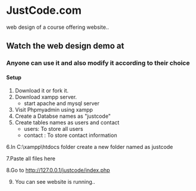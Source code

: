 # JustCode.com
web design of a course offering website..

## Watch the web design demo at


### Anyone can use it and also modify it according to their choice
#### Setup

1. Download it or fork it.
2. Download xampp server.
    * start apache and mysql server
3. Visit Phpmyadmin using xampp
4. Create a Databse names as "justcode"
5. Create tables names as users and contact
      * users: To store all users
      * contact : To store contact information

6.In C:\xampp\htdocs folder create a new folder named as justcode

7.Paste all files here

8.Go to http://127.0.0.1/justcode/index.php

9. You can see website is running..
